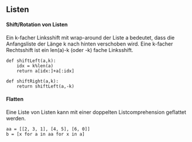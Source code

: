 ## Listen

#### Shift/Rotation von Listen

Ein k-facher Linksshift mit wrap-around der Liste a bedeutet, dass die Anfangsliste der Länge k nach hinten verschoben wird.
Eine k-facher Rechtsshift ist ein len(a)-k (oder -k) fache Linksshift.

``` 
def shiftLeft(a,k):
    idx = k%len(a)
    return a[idx:]+a[:idx]

def shiftRight(a,k):
    return shiftLeft(a,-k)
``` 

#### Flatten

Eine Liste von Listen kann mit einer doppelten Listcomprehension geflattet werden.

``` 
aa = [[2, 3, 1], [4, 5], [6, 0]]
b = [x for a in aa for x in a]
```
